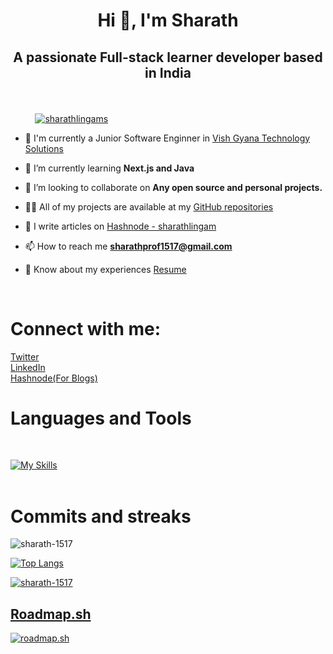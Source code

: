 <h1 align="center">Hi 👋, I'm Sharath</h1>

## <p align="center"> A passionate Full-stack learner developer based in India </p>

<br>

&nbsp;&nbsp;&nbsp;&nbsp;&nbsp;&nbsp;&nbsp;&nbsp;&nbsp;
<a href="https://twitter.com/sharathlingams" target="blank">
    <img src="https://img.shields.io/twitter/follow/sharathlingams?logo=twitter&style=for-the-badge" alt="sharathlingams" />
</a>
<br>

- 🔭 I'm currently a Junior Software Enginner in [Vish Gyana Technology Solutions](https://vgts.tech/index.html)

- 🌱 I’m currently learning **Next.js and Java**

- 👯 I’m looking to collaborate on **Any open source and personal projects.**

- 👨‍💻 All of my projects are available at my [GitHub repositories](https://github.com/Sharath-1517?tab=repositories)

- 📝 I write articles on [Hashnode - sharathlingam](https://sharathlingam.hashnode.dev/)

- 📫 How to reach me **<a href="mailto:sharathprof1517@gmail.com">sharathprof1517@gmail.com</a>**

- 📄 Know about my experiences [Resume](https://www.canva.com/design/DAFmO1MihGw/sru1exeNW6AKwwgTA_dK4g/edit?utm_content=DAFmO1MihGw&utm_campaign=designshare&utm_medium=link2&utm_source=sharebutton)

<br>

# Connect with me:
<p align="left">
    <a href="https://twitter.com/sharathlingams" target="blank">Twitter</a><br>
    <a href="https://linkedin.com/in/sharathlingam" target="blank">LinkedIn</a><br>
    <a href="https://hashnode.com/@sharathlingams" target="blank">Hashnode(For Blogs)</a>
</p>

# Languages and Tools
<br>

[![My Skills](https://skillicons.dev/icons?i=js,html,css,scss,react,svelte,tailwind,mongodb,java,md,git,eclipse,figma,maven,mysql,netlify,postman,powershell,spring,vscode&perline=9)](https://skillicons.dev)
<br>
<br>

# Commits and streaks
<p><img align="center" src="https://github-readme-streak-stats.herokuapp.com/?user=sharath-1517&" alt="sharath-1517" /></p>

[![Top Langs](https://github-readme-stats.vercel.app/api/top-langs/?username=sharath-1517&layout=donut-vertical)](https://github.com/anuraghazra/github-readme-stats)
<br>
<p align="left">
    <a href="https://github.com/ryo-ma/github-profile-trophy"><img src="https://github-profile-trophy.vercel.app/?username=sharath-1517" alt="sharath-1517" /></a>
</p>

## [Roadmap.sh](https://roadmap.sh)

<a href="https://roadmap.sh"><img src="https://api.roadmap.sh/v1-badge/wide/64611a01410780a6d9b3e95e?variant=dark&roadmaps=full-stack%2Cfrontend%2Cjava" alt="roadmap.sh"/></a>
